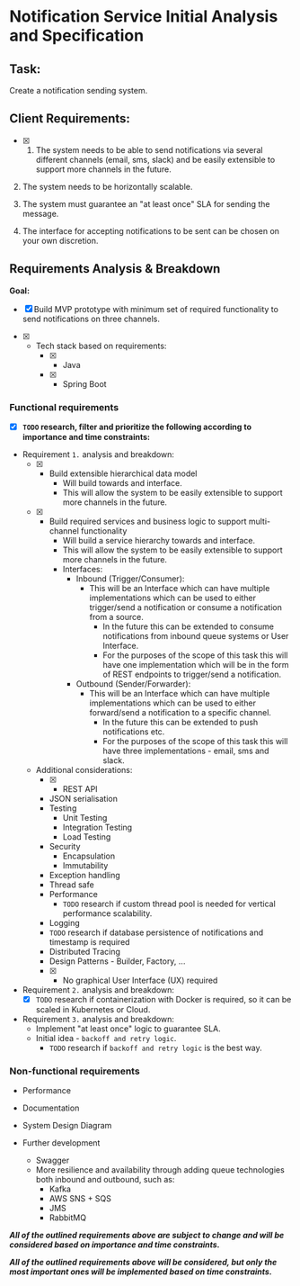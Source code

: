 # Notification Service Initial Analysis and Specification

## Task:

Create a notification sending system.

## Client Requirements:

- [x] 1. The system needs to be able to send notifications via several different channels (email,
sms, slack) and be easily extensible to support more channels in the future.

2. The system needs to be horizontally scalable.

3. The system must guarantee an "at least once" SLA for sending the message.

4. The interface for accepting notifications to be sent can be chosen on your own discretion.

## Requirements Analysis & Breakdown

**Goal:**

- [x] Build MVP prototype with minimum set of required functionality to send notifications on three channels.

- [x] - Tech stack based on requirements:
    - [x] - Java
    - [x] - Spring Boot

### Functional requirements

- [x] **`TODO` research, filter and prioritize the following according to importance and time constraints:** 

- Requirement `1.` analysis and breakdown:
    - [x] - Build extensible hierarchical data model
        - Will build towards and interface.
        - This will allow the system to be easily extensible to support more channels in the future.
    - [x] - Build required services and business logic to support multi-channel functionality
        - Will build a service hierarchy towards and interface.
        - This will allow the system to be easily extensible to support more channels in the future.
        - Interfaces:
            - Inbound (Trigger/Consumer):
                - This will be an Interface which can have multiple implementations which can be used to either trigger/send a notification or consume a notification from a source.
                    - In the future this can be extended to consume notifications from inbound queue systems or User Interface.
                    - For the purposes of the scope of this task this will have one implementation which will be in the form of REST endpoints to trigger/send a notification.
            - Outbound (Sender/Forwarder):
                - This will be an Interface which can have multiple implementations which can be used to either forward/send a notification to a specific channel.
                    - In the future this can be extended to push notifications etc.
                    - For the purposes of the scope of this task this will have three implementations - email, sms and slack. 
    - Additional considerations:
        - [x] - REST API 
        - JSON serialisation
        - Testing
            - Unit Testing
            - Integration Testing
            - Load Testing
        - Security
            - Encapsulation
            - Immutability
        - Exception handling
        - Thread safe
        - Performance
            - `TODO` research if custom thread pool is needed for vertical performance scalability. 
        - Logging
        - `TODO` research if database persistence of notifications and timestamp is required
        - Distributed Tracing
        - Design Patterns - Builder, Factory, ...
        - [x] - No graphical User Interface (UX) required

- Requirement `2.` analysis and breakdown:    
    - [x] `TODO` research if containerization with Docker is required, so it can be scaled in Kubernetes or Cloud.

- Requirement `3.` analysis and breakdown:
    - Implement "at least once" logic to guarantee SLA.
    - Initial idea - `backoff and retry logic`.
        - `TODO` research if `backoff and retry logic` is the best way.
        
### Non-functional requirements

- Performance

- Documentation
 - System Design Diagram
 - Further development
    - Swagger
    - More resilience and availability through adding queue technologies both inbound and outbound, such as:
        - Kafka
        - AWS SNS + SQS
        - JMS
        - RabbitMQ

***All of the outlined requirements above are subject to change and will be considered based on importance and time constraints.***

***All of the outlined requirements above will be considered, but only the most important ones will be implemented based on time constraints.***
